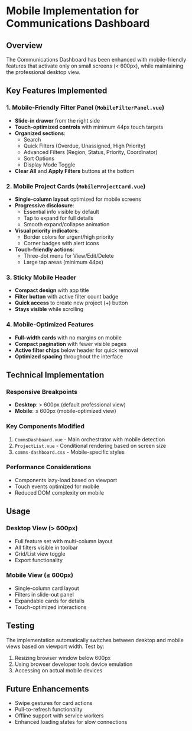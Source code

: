 # Mobile Implementation for Communications Dashboard

## Overview
The Communications Dashboard has been enhanced with mobile-friendly features that activate only on small screens (< 600px), while maintaining the professional desktop view.

## Key Features Implemented

### 1. Mobile-Friendly Filter Panel (`MobileFilterPanel.vue`)
- **Slide-in drawer** from the right side
- **Touch-optimized controls** with minimum 44px touch targets
- **Organized sections**:
  - Search
  - Quick Filters (Overdue, Unassigned, High Priority)
  - Advanced Filters (Region, Status, Priority, Coordinator)
  - Sort Options
  - Display Mode Toggle
- **Clear All** and **Apply Filters** buttons at the bottom

### 2. Mobile Project Cards (`MobileProjectCard.vue`)
- **Single-column layout** optimized for mobile screens
- **Progressive disclosure**:
  - Essential info visible by default
  - Tap to expand for full details
  - Smooth expand/collapse animation
- **Visual priority indicators**:
  - Border colors for urgent/high priority
  - Corner badges with alert icons
- **Touch-friendly actions**:
  - Three-dot menu for View/Edit/Delete
  - Large tap areas (minimum 44px)

### 3. Sticky Mobile Header
- **Compact design** with app title
- **Filter button** with active filter count badge
- **Quick access** to create new project (+) button
- **Stays visible** while scrolling

### 4. Mobile-Optimized Features
- **Full-width cards** with no margins on mobile
- **Compact pagination** with fewer visible pages
- **Active filter chips** below header for quick removal
- **Optimized spacing** throughout the interface

## Technical Implementation

### Responsive Breakpoints
- **Desktop**: > 600px (default professional view)
- **Mobile**: ≤ 600px (mobile-optimized view)

### Key Components Modified
1. `CommsDashboard.vue` - Main orchestrator with mobile detection
2. `ProjectList.vue` - Conditional rendering based on screen size
3. `comms-dashboard.css` - Mobile-specific styles

### Performance Considerations
- Components lazy-load based on viewport
- Touch events optimized for mobile
- Reduced DOM complexity on mobile

## Usage

### Desktop View (> 600px)
- Full feature set with multi-column layout
- All filters visible in toolbar
- Grid/List view toggle
- Export functionality

### Mobile View (≤ 600px)
- Single-column card layout
- Filters in slide-out panel
- Expandable cards for details
- Touch-optimized interactions

## Testing
The implementation automatically switches between desktop and mobile views based on viewport width. Test by:
1. Resizing browser window below 600px
2. Using browser developer tools device emulation
3. Accessing on actual mobile devices

## Future Enhancements
- Swipe gestures for card actions
- Pull-to-refresh functionality
- Offline support with service workers
- Enhanced loading states for slow connections